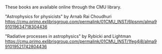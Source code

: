 These books are available online through the CMU library.

"Astrophysics for physicists" by Arnab Rai Choudhuri
https://cmu.primo.exlibrisgroup.com/permalink/01CMU_INST/6lpsnm/alma991019634718304436

"Radiative processes in astrophysics" by Rybicki and Lightman
https://cmu.primo.exlibrisgroup.com/permalink/01CMU_INST/1feg4j8/alma991019521742804436